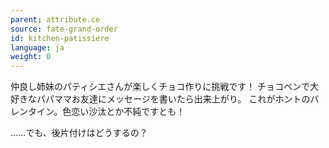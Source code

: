```yaml
---
parent: attribute.ce
source: fate-grand-order
id: kitchen-patissiere
language: ja
weight: 0
---
```


仲良し姉妹のパティシエさんが楽しくチョコ作りに挑戦です！
チョコペンで大好きなパパママお友達にメッセージを書いたら出来上がり。
これがホントのバレンタイン。色恋い沙汰とか不純ですとも！

……でも、後片付けはどうするの？
